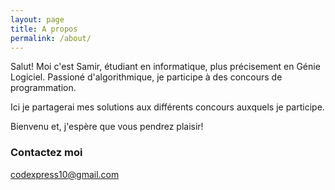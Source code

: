 ```yaml
---
layout: page
title: A propos
permalink: /about/
---
```


Salut! Moi c'est Samir, étudiant en informatique, plus précisement en Génie Logiciel. Passioné d'algorithmique, je participe à des concours de programmation.

Ici je partagerai mes solutions aux différents concours auxquels je participe.

Bienvenu et, j'espère que vous pendrez plaisir!




### Contactez moi

[codexpress10@gmail.com](mailto:email@domain.com)